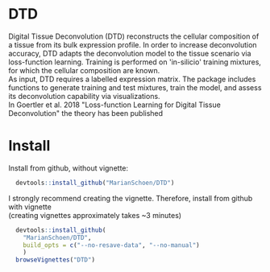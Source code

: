 # DTD
Digital Tissue Deconvolution (DTD) reconstructs the cellular composition of a tissue from its bulk expression profile. 
In order to increase deconvolution accuracy, DTD adapts the deconvolution model to the tissue scenario via loss-function learning. 
Training is performed on 'in-silicio' training mixtures, for which the cellular composition are known.  
As input, DTD requires a labelled expression matrix. 
The package includes functions to generate training and test mixtures, train the model, and assess its deconvolution capability via visualizations.  
In Goertler et al. 2018 "Loss-function Learning for Digital Tissue Deconvolution" the theory has been published 

# Install
Install from github, without vignette: 
``` r
  devtools::install_github("MarianSchoen/DTD")
```
I strongly recommend creating the vignette. 
Therefore, install from github with vignette  
(creating vignettes approximately takes ~3 minutes)
``` r
  devtools::install_github(
    "MarianSchoen/DTD", 
    build_opts = c("--no-resave-data", "--no-manual")
    )
  browseVignettes("DTD")
```
